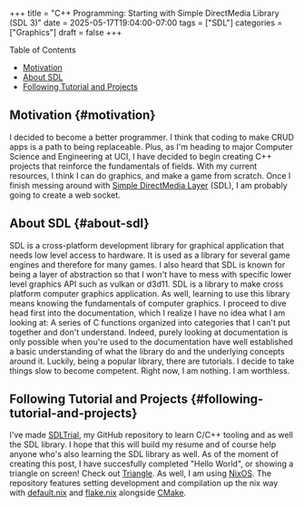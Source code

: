 +++
title = "C++ Programming: Starting with Simple DirectMedia Library (SDL 3)"
date = 2025-05-17T19:04:00-07:00
tags = ["SDL"]
categories = ["Graphics"]
draft = false
+++

<div class="ox-hugo-toc toc">

<div class="heading">Table of Contents</div>

- [Motivation](#motivation)
- [About SDL](#about-sdl)
- [Following Tutorial and Projects](#following-tutorial-and-projects)

</div>
<!--endtoc-->


## Motivation {#motivation}

I decided to become a better programmer. I think that coding to make CRUD apps is a path to being replaceable. Plus, as I'm heading to major Computer Science and Engineering at UCI, I have decided to begin creating C++ projects that reinforce the fundamentals of fields. With my current resources, I think I can do graphics, and make a game from scratch. Once I finish messing around with [Simple DirectMedia Layer](https://www.libsdl.org/) (SDL), I am probably going to create a web socket.


## About SDL {#about-sdl}

SDL is a cross-platform development library for graphical application that needs low level access to hardware. It is used as a library for several game engines and therefore for many games. I also heard that SDL is known for being a layer of abstraction so that I won't have to mess with specific lower level graphics API such as vulkan or d3d11. SDL is a library to make cross platform computer graphics application. As well, learning to use this library means knowing the fundamentals of computer graphics.
I proceed to dive head first into the documentation, which I realize I have no idea what I am looking at: A series of C functions organized into categories that I can't put together and don't understand. Indeed, purely looking at documentation is only possible when you're used to the documentation have well established a basic understanding of what the library do and the underlying concepts around it. Luckily, being a popular library, there are tutorials. I decide to take things slow to become competent. Right now, I am nothing. I am worthless.


## Following Tutorial and Projects {#following-tutorial-and-projects}

I've made [SDLTrial](https://github.com/minh-p/SDLTrial), my GitHub repository to learn C/C++ tooling and as well the SDL library. I hope that this will build my resume and of course help anyone who's also learning the SDL library as well. As of the moment of creating this post, I have succesfully completed "Hello World", or showing a triangle on screen! Check out [Triangle](https://github.com/minh-p/SDLTrial/tree/main/Triangle).
As well, I am using [NixOS](https://nixos.org/). The repository features setting development and compilation up the nix way with [default.nix](https://github.com/minh-p/SDLTrial/blob/main/Triangle/default.nix) and [flake.nix](https://github.com/minh-p/SDLTrial/blob/main/flake.nix) alongside [CMake](https://github.com/minh-p/SDLTrial/blob/main/Triangle/CMakeLists.txt).

